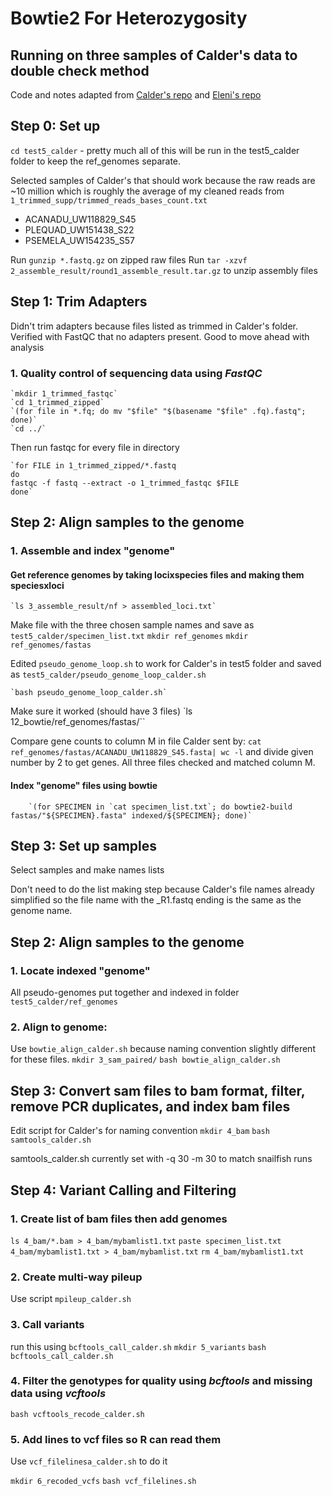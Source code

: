 # Bowtie2 For Heterozygosity
## Running on three samples of Calder's data to double check method
Code and notes adapted from [Calder's repo](https://github.com/calderatta/ca-exon-capture) and [Eleni's repo](https://github.com/EleniLPetrou/ancient_DNA_salish_sea)

## Step 0: Set up
`cd test5_calder` - pretty much all of this will be run in the test5_calder folder to keep the ref_genomes separate.

Selected samples of Calder's that should work because the raw reads are ~10 million which is roughly the average of my cleaned reads from `1_trimmed_supp/trimmed_reads_bases_count.txt`
  - ACANADU_UW118829_S45
  - PLEQUAD_UW151438_S22
  - PSEMELA_UW154235_S57

Run `gunzip *.fastq.gz` on zipped raw files
Run `tar -xzvf 2_assemble_result/round1_assemble_result.tar.gz` to unzip assembly files

## Step 1: Trim Adapters
Didn't trim adapters because files listed as trimmed in Calder's folder.
Verified with FastQC that no adapters present. Good to move ahead with analysis

### 1. Quality control of sequencing data using *FastQC*
    `mkdir 1_trimmed_fastqc`
    `cd 1_trimmed_zipped`
    `(for file in *.fq; do mv "$file" "$(basename "$file" .fq).fastq"; done)`
    `cd ../`

Then run fastqc for every file in directory

    `for FILE in 1_trimmed_zipped/*.fastq
    do
    fastqc -f fastq --extract -o 1_trimmed_fastqc $FILE
    done`


## Step 2: Align samples to the genome

### 1. Assemble and index "genome"

#### Get reference genomes by taking locixspecies files and making them speciesxloci
    `ls 3_assemble_result/nf > assembled_loci.txt`
Make file with the three chosen sample names and save as `test5_calder/specimen_list.txt`
    `mkdir ref_genomes`
    `mkdir ref_genomes/fastas`

Edited `pseudo_genome_loop.sh` to work for Calder's in test5 folder and saved as `test5_calder/pseudo_genome_loop_calder.sh`

    `bash pseudo_genome_loop_calder.sh`

Make sure it worked (should have 3 files)
    `ls 12_bowtie/ref_genomes/fastas/``

Compare gene counts to column M in file Calder sent by:
    `cat ref_genomes/fastas/ACANADU_UW118829_S45.fasta| wc -l` and divide given number by 2 to get genes. All three files checked and matched column M.

#### Index "genome" files using bowtie

        `(for SPECIMEN in `cat specimen_list.txt`; do bowtie2-build fastas/"${SPECIMEN}.fasta" indexed/${SPECIMEN}; done)`

## Step 3: Set up samples
Select samples and make names lists

Don't need to do the list making step because Calder's file names already simplified so the file name with the _R1.fastq ending is the same as the genome name.

## Step 2: Align samples to the genome

### 1. Locate indexed "genome"
All pseudo-genomes put together and indexed in folder `test5_calder/ref_genomes`

### 2. Align to genome:

Use `bowtie_align_calder.sh` because naming convention slightly different for these files.
  `mkdir 3_sam_paired/`
  `bash bowtie_align_calder.sh`

## Step 3: Convert sam files to bam format, filter, remove PCR duplicates, and index bam files
Edit script for Calder's for naming convention
  `mkdir 4_bam`
  `bash samtools_calder.sh`

samtools_calder.sh currently set with -q 30 -m 30 to match snailfish runs

## Step 4: Variant Calling and Filtering

### 1. Create list of bam files then add genomes

  `ls 4_bam/*.bam > 4_bam/mybamlist1.txt`
  `paste specimen_list.txt 4_bam/mybamlist1.txt > 4_bam/mybamlist.txt`
  `rm 4_bam/mybamlist1.txt`

### 2. Create multi-way pileup
Use script `mpileup_calder.sh`

### 3. Call variants
run this using `bcftools_call_calder.sh`
`mkdir 5_variants`
`bash bcftools_call_calder.sh`

### 4. Filter the genotypes for quality using *bcftools* and missing data using *vcftools*
`bash vcftools_recode_calder.sh`

### 5. Add lines to vcf files so R can read them
Use `vcf_filelinesa_calder.sh` to do it

  `mkdir 6_recoded_vcfs`
  `bash vcf_filelines.sh`
